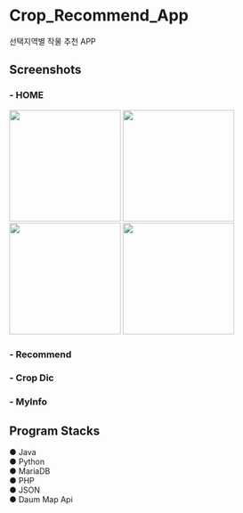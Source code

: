 Crop_Recommend_App
===================
선택지역별 작물 추천 APP    


Screenshots
------------

### - HOME    

<div>
<img width="200" src="https://user-images.githubusercontent.com/39932900/83346303-2d417180-a356-11ea-9edd-a566274cd53b.jpg">
<img width="200" src="https://user-images.githubusercontent.com/39932900/83346315-41856e80-a356-11ea-9356-1f30de9f1555.jpg">
<img width="200" src="https://user-images.githubusercontent.com/39932900/83346321-48ac7c80-a356-11ea-985f-a8b69bc75df9.jpg">
<img width="200" src="https://user-images.githubusercontent.com/39932900/83346596-cd989580-a358-11ea-878b-74bcba334401.jpg">
</div>    

### - Recommend    
### - Crop Dic   
### - MyInfo    

Program Stacks
------------
● Java    
● Python    
● MariaDB    
● PHP    
● JSON    
● Daum Map Api
